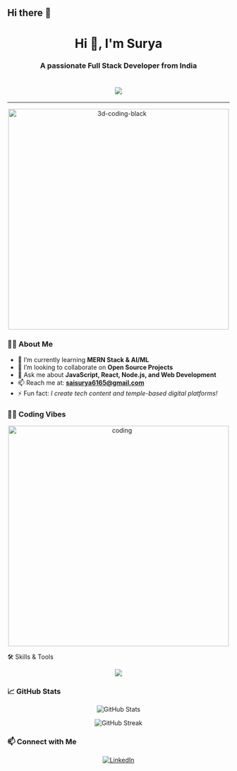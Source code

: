## Hi there 👋

<!--
**saisurya123658/saisurya123658** is a ✨ _special_ ✨ repository because its `README.md` (this file) appears on your GitHub profile.

Here are some ideas to get you started:

- 🔭 I’m currently working on ...
- 🌱 I’m currently learning ...
- 👯 I’m looking to collaborate on ...
- 🤔 I’m looking for help with ...
- 💬 Ask me about ...
- 📫 How to reach me: ...
- 😄 Pronouns: ...
- ⚡ Fun fact: ...
-->
<h1 align="center">Hi 👋, I'm Surya</h1>
<h3 align="center">A passionate Full Stack Developer from India</h3>
<h1 align="center">
  <img src="https://readme-typing-svg.herokuapp.com?font=Orbitron&size=30&color=00FFFF&center=true&vCenter=true&width=1000&lines=MERN+Stack+Developer+%F0%9F%94%A5;AI+%26+ML+Explorer+%F0%9F%A7%90;Building+Real-World+Projects+%F0%9F%92%BB;Temple+Website+Creator+%E2%9B%B0%EF%B8%8F" />
</h1>


---
<p align="center">
  <img src="https://github.com/rajput2107/rajput2107/blob/master/Assets/Developer.gif?raw=true" width="500" alt="3d-coding-black"/>
</p>


### 👨‍💻 About Me

- 🌱 I’m currently learning **MERN Stack & AI/ML**
- 👯 I’m looking to collaborate on **Open Source Projects**
- 💬 Ask me about **JavaScript, React, Node.js, and Web Development**
- 📫 Reach me at: **saisurya6165@gmail.com**
- ⚡ Fun fact: *I create tech content and temple-based digital platforms!*




### 🧑‍💻 Coding Vibes

<p align="center">
  <img src="https://cdn.dribbble.com/users/1162077/screenshots/3848914/media/320984a9ca58b3c73274c9259ecf6de8.gif" alt="coding" width="500"/>
</p>

🛠️ Skills & Tools
<p align="center">
  <img src="https://skillicons.dev/icons?i=html,css,js,react,nodejs,express,mongodb,tailwind,git,github,java,python,c,cpp,figma,aws,vscode,mysql,postman" />
</p>





### 📈 GitHub Stats

<p align="center">
  <img src="https://github-readme-stats.vercel.app/api?username=saisurya123658&show_icons=true&theme=radical" alt="GitHub Stats"/>
</p>
<p align="center">
  <img src="https://github-readme-streak-stats.herokuapp.com/?user=saisurya123658&theme=radical" alt="GitHub Streak"/>
</p>



### 📫 Connect with Me

<p align="center"> <a href="https://www.linkedin.com/in/areveti-sai-guru-surya-teja-78335a334/" target="_blank" rel="noopener noreferrer"> <img src="https://img.shields.io/badge/LinkedIn-blue?style=for-the-badge&logo=linkedin" alt="LinkedIn" /> </a> </p>

